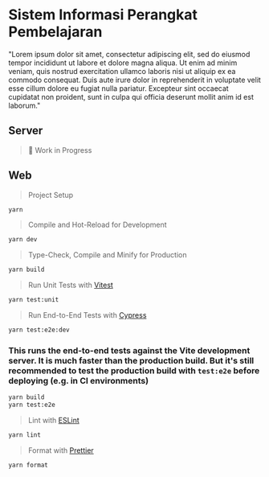 # Sistem Informasi Perangkat Pembelajaran

"Lorem ipsum dolor sit amet, consectetur adipiscing elit, sed do eiusmod tempor incididunt ut labore et dolore magna aliqua. Ut enim ad minim veniam, quis nostrud exercitation ullamco laboris nisi ut aliquip ex ea commodo consequat. Duis aute irure dolor in reprehenderit in voluptate velit esse cillum dolore eu fugiat nulla pariatur. Excepteur sint occaecat cupidatat non proident, sunt in culpa qui officia deserunt mollit anim id est laborum."

## Server

> 🚧 Work in Progress

## Web

> Project Setup

```sh
yarn
```

> Compile and Hot-Reload for Development

```sh
yarn dev
```

> Type-Check, Compile and Minify for Production

```sh
yarn build
```

> Run Unit Tests with [Vitest](https://vitest.dev/)

```sh
yarn test:unit
```

> Run End-to-End Tests with [Cypress](https://www.cypress.io/)

```sh
yarn test:e2e:dev
```

### This runs the end-to-end tests against the Vite development server. It is much faster than the production build. But it's still recommended to test the production build with `test:e2e` before deploying (e.g. in CI environments)

```sh
yarn build
yarn test:e2e
```

> Lint with [ESLint](https://eslint.org/)

```sh
yarn lint
```

> Format with [Prettier](https://prettier.io/)

```sh
yarn format
```
